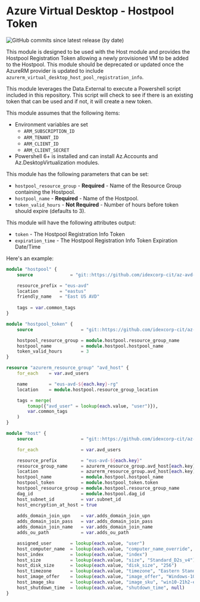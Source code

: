 # Azure Virtual Desktop - Hostpool Token
![GitHub commits since latest release (by date)](https://img.shields.io/github/commits-since/idexcorp-cit/az-avd-hostpool-token-module/latest/main)

This module is designed to be used with the Host module and provides the Hostpool Registration Token allowing a newly provisioned VM to be added to the Hostpool. This module should be deprecated or updated once the AzureRM provider is updated to include `azurerm_virtual_desktop_host_pool_registration_info`.

This module leverages the Data.External to execute a Powershell script included in this repository. This script will check to see if there is an existing token that can be used and if not, it will create a new token.

This module assumes that the following items:
- Environment variables are set
    - `ARM_SUBSCRIPTION_ID`
    - `ARM_TENANT_ID`
    - `ARM_CLIENT_ID`
    - `ARM_CLIENT_SECRET`
- Powershell 6+ is installed and can install Az.Accounts and Az.DesktopVirtualization modules.

This module has the following parameters that can be set:
- `hostpool_resource_group` - **Required** - Name of the Resource Group containing the Hostpool.
- `hostpool_name` - **Required** - Name of the Hostpool.
- `token_valid_hours` - **Not Required** - Number of hours before token should expire (defaults to 3).

This module will have the following attributes output:
- `token` - The Hostpool Registration Info Token
- `expiration_time` - The Hostpool Registration Info Token Expiration Date/Time

Here's an example:
```terraform
module "hostpool" {
    source              = "git::https://github.com/idexcorp-cit/az-avd-personal-hostpool-module.git?ref=v0.1.1"

    resource_prefix = "eus-avd"
    location        = "eastus"
    friendly_name   = "East US AVD"
    
    tags = var.common_tags
}

module "hostpool_token" {
    source                  = "git::https://github.com/idexcorp-cit/az-avd-hostpool-token-module.git?ref=v0.1.1"

    hostpool_resource_group = module.hostpool.resource_group_name
    hostpool_name           = module.hostpool.hostpool_name
    token_valid_hours       = 3
}

resource "azurerm_resource_group" "avd_host" {
    for_each    = var.avd_users

    name        = "eus-avd-${each.key}-rg"
    location    = module.hostpool.resource_group_location

    tags = merge(
        tomap({"avd_user" = lookup(each.value, "user")}),
        var.common_tags
    )
}

module "host" {
    source                  = "git::https://github.com/idexcorp-cit/az-avd-personal-host-module.git?ref=v0.1.1"

    for_each                = var.avd_users

    resource_prefix         = "eus-avd-${each.key}"
    resource_group_name     = azurerm_resource_group.avd_host[each.key].name
    location                = azurerm_resource_group.avd_host[each.key].location
    hostpool_name           = module.hostpool.hostpool_name
    hostpool_token          = module.hostpool_token.token
    hostpool_resource_group = module.hostpool.resource_group_name
    dag_id                  = module.hostpool.dag_id
    host_subnet_id          = var.subnet_id
    host_encryption_at_host = true
    
    adds_domain_join_upn    = var.adds_domain_join_upn
    adds_domain_join_pass   = var.adds_domain_join_pass
    adds_domain_join_name   = var.adds_domain_join_name
    adds_ou_path            = var.adds_ou_path

    assigned_user       = lookup(each.value, "user")
    host_computer_name  = lookup(each.value, "computer_name_override", "avd${substr(var.department_shortname, 0, 3)}${substr(each.key, 0, 7)}")
    host_index          = lookup(each.value, "index")
    host_size           = lookup(each.value, "size", "Standard_D2s_v4")
    host_disk_size      = lookup(each.value, "disk_size", "256")
    host_timezone       = lookup(each.value, "timezone", "Eastern Standard Time")
    host_image_offer    = lookup(each.value, "image_offer", "Windows-10")
    host_image_sku      = lookup(each.value, "image_sku", "win10-21h2-ent")
    host_shutdown_time  = lookup(each.value, "shutdown_time", null)
}
```